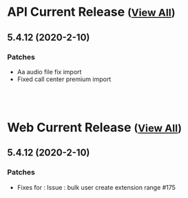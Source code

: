 
# API Current Release <small>([View All](/API.md))</small>
## 5.4.12 (2020-2-10)
### Patches 

- Aa audio file fix import
- Fixed call center premium import

<br><br>
# Web Current Release <small>([View All](/Web.md))</small>
## 5.4.12 (2020-2-10)
### Patches 

- Fixes for : Issue : bulk user create extension range #175

  